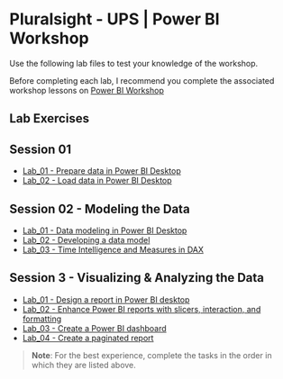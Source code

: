 # Pluralsight - UPS | Power BI Workshop

Use the following lab files to test your knowledge of the workshop.

Before completing each lab, I recommend you complete the associated workshop lessons on [ Power BI Workshop](https://app.pluralsight.com/channels/details/a2bff255-70b3-4535-8e5e-2dd60bee8047)

## Lab Exercises

## Session 01
* [Lab_01 - Prepare data in Power BI Desktop](https://docs.microsoft.com/en-us/learn/modules/get-data/lab-prepare)
* [Lab_02 - Load data in Power BI Desktop](https://docs.microsoft.com/en-us/learn/modules/clean-data-power-bi/8-lab)

## Session 02 - Modeling the Data
* [Lab_01 - Data modeling in Power BI Desktop](https://docs.microsoft.com/en-us/learn/modules/design-model-power-bi/8-lab)
* [Lab_02 - Developing a data model](https://docs.microsoft.com/en-us/learn/modules/design-model-power-bi/9-lab)
* [Lab_03 - Time Intelligence and Measures in DAX](https://docs.microsoft.com/en-us/learn/modules/create-measures-dax-power-bi/8-lab)

## Session 3 - Visualizing & Analyzing the Data
* [Lab_01 - Design a report in Power BI desktop](https://docs.microsoft.com/en-us/learn/modules/visuals-power-bi/8-lab)
* [Lab_02 - Enhance Power BI reports with slicers, interaction, and formatting](https://docs.microsoft.com/en-us/learn/modules/data-driven-story-power-bi/13-lab)
* [Lab_03 - Create a Power BI dashboard](https://docs.microsoft.com/en-us/learn/modules/create-dashboards-power-bi/9-lab)
* [Lab_04 - Create a paginated report](https://docs.microsoft.com/en-us/learn/modules/create-paginated-reports-power-bi/6-lab)


> **Note**: For the best experience, complete the tasks in the order in which they are listed above.
